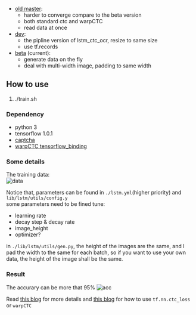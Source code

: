 - [old master](https://github.com/ilovin/lstm_ctc_ocr/tree/backup):
    - harder to converge compare to the beta version
    - both standard ctc and warpCTC
    - read data at once
- [dev](https://github.com/ilovin/lstm_ctc_ocr/tree/dev):
    - the pipline version of lstm_ctc_ocr, resize to same size
    - use tf.records
- [beta](https://github.com/ilovin/lstm_ctc_ocr/tree/beta) (current):
    - generate data on the fly
    - deal with multi-width image, padding to same width

## How to use
1. ./train.sh


### Dependency
- python 3
- tensorflow 1.0.1  
- [captcha](https://pypi.python.org/pypi/captcha)
- [warpCTC tensorflow_binding](https://github.com/baidu-research/warp-ctc/tree/master/tensorflow_binding)

### Some details

The training data:  
![data](https://ooo.0o0.ooo/2017/04/13/58ef08ab6af03.png)  

Notice that,
parameters can be found in `./lstm.yml`(higher priority) and `lib/lstm/utils/config.y`  
some parameters need to be fined tune:
- learning rate
- decay step & decay rate
- image_height
- optimizer?

in `./lib/lstm/utils/gen.py`, the height of the images are the same, and I pad the width
to the same for each batch, so
if you want to use your own data, the height of the image shall be the same.

### Result
The accurary can be more that 95%
![acc](https://i.loli.net/2017/08/28/59a2ee75a2a0a.png)

Read [this blog](https://ilovin.github.io/2017-04-06/tensorflow-lstm-ctc-ocr/) for more details and [this blog](http://ilovin.github.io/2017-04-23/tensorflow-lstm-ctc-input-output/) for how to
use `tf.nn.ctc_loss` or `warpCTC`
